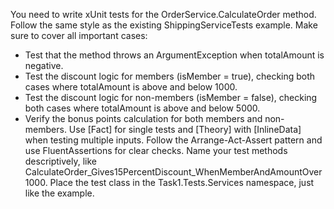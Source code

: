 You need to write xUnit tests for the OrderService.CalculateOrder method. Follow the same style as the existing ShippingServiceTests example. Make sure to cover all important cases:
- Test that the method throws an ArgumentException when totalAmount is negative.
- Test the discount logic for members (isMember = true), checking both cases where totalAmount is above and below 1000.
- Test the discount logic for non-members (isMember = false), checking both cases where totalAmount is above and below 5000.
- Verify the bonus points calculation for both members and non-members.
Use [Fact] for single tests and [Theory] with [InlineData] when testing multiple inputs. Follow the Arrange-Act-Assert pattern and use FluentAssertions for clear checks. Name your test methods descriptively, like CalculateOrder_Gives15PercentDiscount_WhenMemberAndAmountOver1000.
Place the test class in the Task1.Tests.Services namespace, just like the example.
